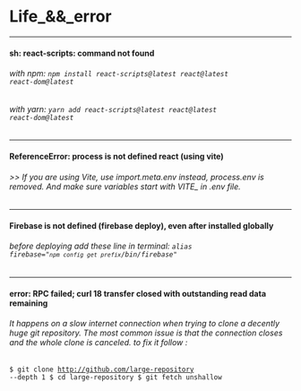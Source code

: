# Life\_&&\_error

---

#### sh: react-scripts: command not found

###### with npm: <code>npm install react-scripts@latest react@latest react-dom@latest</code>

###### with yarn: <code>yarn add react-scripts@latest react@latest react-dom@latest</code>

---

#### ReferenceError: process is not defined react (using vite)

###### >> If you are using Vite, use import.meta.env instead, process.env is removed. And make sure variables start with VITE\_ in .env file.

--- 

####  Firebase is not defined (firebase deploy),   even after installed globally

###### before deploying add these line in terminal: <code>alias firebase="`npm config get prefix`/bin/firebase"</code>

--- 

#### error: RPC failed; curl 18 transfer closed with outstanding read data remaining

###### It happens on a slow internet connection when trying to clone a decently huge git repository. The most common issue is that the connection closes and the whole clone is canceled. to fix it follow :
<code>$ git clone http://github.com/large-repository --depth 1 
$ cd large-repository 
$ git fetch unshallow
</code>
